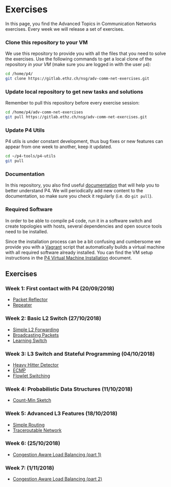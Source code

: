 # Exercises

In this page, you find the Advanced Topics in Communication Networks exercises.
Every week we will release a set of exercises.

### Clone this repository to your VM

We use this repository to provide you with all the files that you need to solve the exercises. Use the following commands to get a local clone of the repository _in your VM_ (make sure you are logged in with the user `p4`):

```bash
cd /home/p4/
git clone https://gitlab.ethz.ch/nsg/adv-comm-net-exercises.git
```

### Update local repository to get new tasks and solutions

Remember to pull this repository before every exercise session:

```bash
cd /home/p4/adv-comm-net-exercises
git pull https://gitlab.ethz.ch/nsg/adv-comm-net-exercises.git
```

### Update P4 Utils

P4 utils is under constant development, thus bug fixes or new features can appear from one week to another, keep it updated.

```bash
cd ~/p4-tools/p4-utils
git pull
```

### Documentation

In this repository, you also find useful [documentation](./documentation) that will help you to better understand P4.
We will periodically add new content to the documentation, so make sure you check it regularly (i.e. do `git pull`).

### Required Software

In order to be able to compile p4 code, run it in a software switch and
create topologies with hosts, several dependencies and open source tools need
to be installed.

Since the installation process can be a bit
confusing and cumbersome we provide you with a [Vagrant](https://www.vagrantup.com/intro/index.html)
script that automatically builds a virtual machine with all required software already installed. You can find the VM setup
instructions in the [P4 Virtual Machine Installation](vm/README.md) document.

## Exercises

### Week 1: First contact with P4 (20/09/2018)

 * [Packet Reflector](./exercises/01-Reflector)
 * [Repeater](./exercises/02-Repeater)

### Week 2: Basic L2 Switch (27/10/2018)

 * [Simple L2 Forwarding](./exercises/03-L2_Basic_forwarding)
 * [Broadcasting Packets](./exercises/03-L2_Flooding)
 * [Learning Switch](./exercises/04-L2_Learning)

### Week 3: L3 Switch and Stateful Programming (04/10/2018)

 * [Heavy Hitter Detector](./exercises/06-Heavy_Hitter_Detector)
 * [ECMP](./exercises/05-ECMP)
 * [Flowlet Switching](./exercises/05-Flowlet_Switching)

### Week 4:  Probabilistic Data Structures (11/10/2018)

 * [Count-Min Sketch](../exercises/07-Count-Min-Sketch)

### Week 5: Advanced L3 Features (18/10/2018)

 * [Simple Routing](./exercises/08-Simple_Routing)
 * [Traceroutable Network](./exercises/09-Traceroutable)

### Week 6: (25/10/2018)

 * [Congestion Aware Load Balancing (part 1)](./exercises/10-Congestion_Aware_Load_Balancing)

### Week 7: (1/11/2018)

 * [Congestion Aware Load Balancing (part 2)](./exercises/10-Congestion_Aware_Load_Balancing)